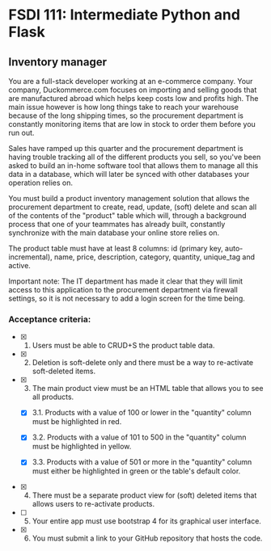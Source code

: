 # FSDI 111: Intermediate Python and Flask

## Inventory manager

You are a full-stack developer working at an e-commerce company. Your company, Duckommerce.com focuses on importing and selling goods that are manufactured abroad which helps keep costs low and profits high. The main issue however is how long things take to reach your warehouse because of the long shipping times, so the procurement department is constantly monitoring items that are low in stock to order them before you run out.

Sales have ramped up this quarter and the procurement department is having trouble tracking all of the different products you sell, so you've been asked to build an in-home software tool that allows them to manage all this data in a database, which will later be synced with other databases your operation relies on.

You must build a product inventory management solution that allows the procurement department to create, read, update, (soft) delete and scan all of the contents of the "product" table which will, through a background process that one of your teammates has already built, constantly synchronize with the main database your online store relies on.

The product table must have at least 8 columns: id (primary key, auto-incremental), name, price, description, category, quantity, unique_tag and active.

Important note: The IT department has made it clear that they will limit access to this application to the procurement department via firewall settings, so it is not necessary to add a login screen for the time being.


### Acceptance criteria:

- [x] 1. Users must be able to CRUD+S the product table data.

- [x] 2. Deletion is soft-delete only and there must be a way to re-activate soft-deleted items.

- [x] 3. The main product view must be an HTML table that allows you to see all products.

    - [x] 3.1. Products with a value of 100 or lower in the "quantity" column must be highlighted in red.

    - [x] 3.2. Products with a value of 101 to 500 in the "quantity" column must be highlighted in yellow.

    - [x] 3.3. Products with a value of 501 or more in the "quantity" column must either be highlighted in green or the table's default color.

- [x] 4. There must be a separate product view for (soft) deleted items that allows users to re-activate products.

- [ ] 5. Your entire app must use bootstrap 4 for its graphical user interface.

- [x] 6. You must submit a link to your GitHub repository that hosts the code.